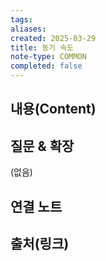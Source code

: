 ```yaml
---
tags:
aliases: 
created: 2025-03-29
title: 동기 속도
note-type: COMMON
completed: false
---
```


## 내용(Content)


## 질문 & 확장

(없음)

## 연결 노트

## 출처(링크)

